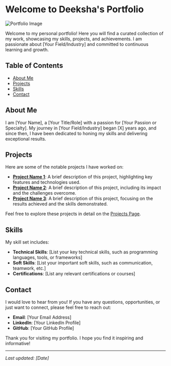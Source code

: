 # Welcome to Deeksha's Portfolio

![Portfolio Image]([https://www.google.com/url?sa=i&url=https%3A%2F%2Fwww.swic.edu%2Fportfolio-day%2F&psig=AOvVaw2B6GqNskwIkxAq6fMDEpIc&ust=1722398476788000&source=images&cd=vfe&opi=89978449&ved=0CBEQjRxqFwoTCIC0gL3wzYcDFQAAAAAdAAAAABAE](https://www.swic.edu/wp-content/uploads/2021/05/portfolio-1536x918.png))

Welcome to my personal portfolio! Here you will find a curated collection of my work, showcasing my skills, projects, and achievements. I am passionate about [Your Field/Industry] and committed to continuous learning and growth. 

## Table of Contents

- [About Me](#about-me)
- [Projects](#projects)
- [Skills](#skills)
- [Contact](#contact)

## About Me

I am [Your Name], a [Your Title/Role] with a passion for [Your Passion or Specialty]. My journey in [Your Field/Industry] began [X] years ago, and since then, I have been dedicated to honing my skills and delivering exceptional results.

## Projects

Here are some of the notable projects I have worked on:

- **[Project Name 1](#)**: A brief description of this project, highlighting key features and technologies used.
- **[Project Name 2](#)**: A brief description of this project, including its impact and the challenges overcome.
- **[Project Name 3](#)**: A brief description of this project, focusing on the results achieved and the skills demonstrated.

Feel free to explore these projects in detail on the [Projects Page](https://deeksha27deekshitha.github.io/portfolio/portfolio/index.html).

## Skills

My skill set includes:

- **Technical Skills**: [List your key technical skills, such as programming languages, tools, or frameworks]
- **Soft Skills**: [List your important soft skills, such as communication, teamwork, etc.]
- **Certifications**: [List any relevant certifications or courses]

## Contact

I would love to hear from you! If you have any questions, opportunities, or just want to connect, please feel free to reach out:

- **Email**: [Your Email Address]
- **LinkedIn**: [Your LinkedIn Profile]
- **GitHub**: [Your GitHub Profile]

Thank you for visiting my portfolio. I hope you find it inspiring and informative!

---

*Last updated: [Date]*
